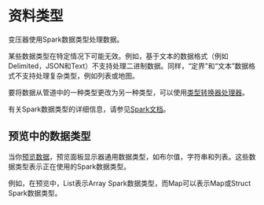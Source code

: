 # 资料类型

变压器使用Spark数据类型处理数据。

某些数据类型在特定情况下可能无效。例如，基于文本的数据格式（例如Delimited，JSON和Text）不支持处理二进制数据。同样，“定界”和“文本”数据格式不支持处理复杂类型，例如列表或地图。

要将数据从管道中的一种类型更改为另一种类型，可以使用[类型转换器处理器](https://streamsets.com/documentation/controlhub/latest/help/transformer/Processors/Fields-Referencing.html#concept_ygc_5hy_zgb)。

有关Spark数据类型的详细信息，请参见[Spark文档](https://spark.apache.org/docs/latest/sql-reference.html)。

## 预览中的数据类型

当你[预览数据](https://streamsets.com/documentation/controlhub/latest/help/transformer/Preview/Preview-Overview.html#concept_cgw_lkb_ghb)，预览面板显示器通用数据类型，如布尔值，字符串和列表。这些数据类型表示正在使用的Spark数据类型。

例如，在预览中，List表示Array Spark数据类型，而Map可以表示Map或Struct Spark数据类型。